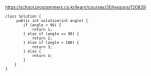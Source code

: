 
https://school.programmers.co.kr/learn/courses/30/lessons/120829

```
class Solution {
     public int solution(int angle) {
        if (angle < 90) {
            return 1;
        } else if (angle == 90) {
            return 2;
        } else if (angle < 180) {
            return 3;
        } else {
            return 4;
        }
    }
}
```